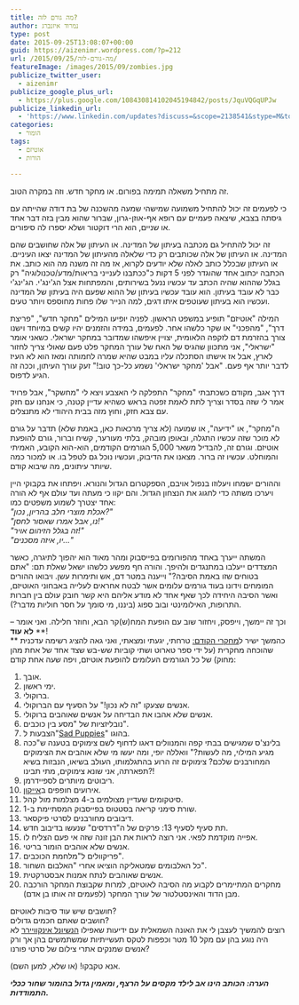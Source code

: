 ```yaml
---
title: מה גורם לזה?
author: נמרוד איזנברג
type: post
date: 2015-09-25T13:08:07+00:00
guid: https://aizenimr.wordpress.com/?p=212
url: /2015/09/25/מה-גורם-לזה/
featureImage: /images/2015/09/zombies.jpg
publicize_twitter_user:
  - aizenimr
publicize_google_plus_url:
  - https://plus.google.com/108430814102045194842/posts/JquVQGqUPJw
publicize_linkedin_url:
  - 'https://www.linkedin.com/updates?discuss=&scope=2138541&stype=M&topic=6053162877093761024&type=U&a=Kq8S'
categories:
  - הומור
tags:
  - אוטיזם
  - הורות

---
```

זה מתחיל משאלה תמימה בפורום. או מחקר חדש. וזה במקרה הטוב.

כי לפעמים זה יכול להתחיל משמועה שמישהי שמעה מהשכנה של בת דודה שהייתה עם גיסתה בצבא, שיצאה פעמיים עם רופא אף-אוזן-גרון, שברור שהוא מבין בזה דבר אחד או שניים, הוא הרי דוקטור ושלא יספרו לה סיפורים.

זה יכול להתחיל גם מכתבה בעיתון של המדינה. או העיתון של אלה שחושבים שהם המדינה. או העיתון של אלה שכותבים רק כדי שלאלה מהעיתון של המדינה יצאו העיניים. או העיתון שבכלל כותב לאלה שלא יודעים לקרוא, אז מה זה משנה מה הוא כותב. את הכתבה יכתוב אחד שהוגדר לפני 5 דקות כ"ככתבנו לענייני בריאות/מדע/טכנולוגיה" רק בגלל שההוא שהיה הכתב עד עכשיו ננעל בשירותים, והמפתחות אצל הג'ינג'י. הג'ינג'י כבר לא עובד בעיתון. הוא עובד עכשיו בעיתון של ההוא שפעם היה בעיתון של המדינה ועכשיו הוא בעיתון שעוטפים איתו דגים, למה הנייר שלו פחות מחוספס ויותר טעים.

המילה "אוטיזם" תופיע במשפט הראשון. לפניה יופיעו המילים "מחקר חדש", "פריצת דרך", "מהפכני" או שקר כלשהו אחר. לפעמים, במידה והזמנים יהיו קשים במיוחד וישנו צורך בהזרמת דם לזקפה הלאומית, יצויין איפשהו שמדובר במחקר ישראלי. כשאני אומר "ישראלי", אני מתכוון שהגיס של האח של עורך המחקר פלט פעם שאולי צריך לחזור לארץ, אבל אז אישתו הסתכלה עליו במבט שהיא שמרה לחמותה ומאז הוא לא העיז לדבר יותר אף פעם. "אבל 'מחקר ישראלי' נשמע כל-כך טוב!" זעק עורך העיתון, וככה זה הגיע לדפוס.

דרך אגב, מקודם כשכתבתי "מחקר" התפלקה לי האצבע ויצא לי "מחשקר", אבל פרויד אמר לי שזה בסדר וצריך לתת לאמת זפטה בראש כשהיא עדיין קטנה, כי אנחנו עם חזק עם צבא חזק, וחוץ מזה בבית היהודי לא מתנצלים.

ה"מחקר", או "ידיעה", או שמועה (לא צריך מרכאות כאן, באמת שלא) תדבר על גורם לא מוכר שזה עכשיו התגלה, ובאופן מובהק, בלתי מעורער, קשיח וברור, גורם להופעת אוטיזם. וגורם זה, להבדיל משאר 5,000 הגורמים הקודמים, הוא-הוא הקובע, האמיתי והמוחלט. עכשיו זה ברור. מצאנו את הדיבוק, ועכשיו נוכל גם לטפל בו. או למכור כמה שיותר עיתונים, מה שיבוא קודם.

וההורים ישמחו ויעלוזו בנפול אויבם, הספקטרום הגדול והנורא. ויפתחו את בקבוקי היין ויערכו משתה כדי לחגוג את הנצחון הגדול. והם יקוו כי מעתה ועד עולם אף לא הורה אחד יצטרך לשמוע משפטים כמו:  
_"אכלת מוצרי חלב בהריון, נכון?"_  
_"נו, אבל אמרו שאסור לחסן!"_  
_"זה בגלל הזיהום אויר!"_  
_"יו, איזה מסכנים&#8230;"_

המשתה ייערך באחד מהפורומים בפייסבוק ומהר מאוד הוא יהפוך לתיגרה, כאשר המצדדים ייעלבו במתנגדים ולהיפך. והורה חף מפשע כלשהו ישאל שאלת תם: "אתם בטוחים שזו באמת הסיבה?" וייענה במטר דם, אש ותימרות עשן. ויבואו ההורים המומחים וידונו בעוד גורמים עלומים אשר לבטח אחראים לעלייה באבחוני האוטיזם, ואשר הסיבה היחידה לכך שאף אחד לא מודע אליהם היא קשר חובק עולם בין חברות התרופות, האילומינטי ובוב ספוג (ביננו, מי סומך על חסר חוליות מדבר?).

וכך זה יימשך, וייפסק, ויחזור שוב עם הופעת המח(ש)קר הבא, וחוזר חלילה. ואני אומר &#8211; **לא עוד****!  
** כהמשך ישיר ל[מחקרי הקודם:][1] טרחתי, יגעתי ומצאתי, ואני גאה להציג רשימה עדכנית שהוכחה מחקרית (על ידי ספר טארוט ושתי קוביות שש-בש שצד אחד של אחת מהן מחוק) של כל הגורמים העלומים להופעת אוטיזם, ויפה שעה אחת קודם:

  1. אובך.
  2. ימי ראשון.
  3. ברוקולי.
  4. אנשים שצעקו "זה לא נכון!" על הסעיף עם הברוקולי.
  5. אנשים שלא אהבו את הבדיחה על אנשים שאוהבים ברוקולי.
  6. נובליזציות של "מסע בין כוכבים".
  7. הצבעות ל"[Sad Puppies][2]" בהוגו.
  8. בלינצ'ס שמגישים בבתי קפה והמנוולים דאגו לדחוף לשם צימוקים בטענה ש"ככה מגיע המילוי, מה לעשות?" וואללה יופי, ומה יעשו מי שלא אוהבים את הצימוקים המחורבנים שלכם? צימוקים זה הרוע בהתגלמותו, העולב בשיאו, הנבזות בשיא תפארתה, אני שונא צימוקים, מתי תבינו?!
  9. ריבוטים מיותרים לספיידרמן.
 10. אירועים חופפים ב<a href="http://icon.org.il/" target="_blank" rel="noopener noreferrer">אייקון</a>.
 11. סיטקומים שעדיין מצולמים ב-4 מצלמות מול קהל.
 12. שורת סימני קריאה בסטטוס בפייסבוק המסתיימת ב-1.
 13. דיבובים מחורבנים לסרטי פיקסאר.
 14. תת סעיף לסעיף 13: פרקים של ה"דרדסים" שנעשו בדיבוב חדש.
 15. אפייה מוקדמת לפאי. אני רוצה לראות את הבן זונה שזה אי פעם הצליח לו.
 16. אנשים שלא אוהבים הומור בריטי.
 17. פריקוולים ל"מלחמת הכוכבים".
 18. כל האלבומים שמטאליקה הוציאו אחרי "האלבום השחור".
 19. אנשים שאוהבים לנתח אמנות אבסטרקטית.
 20. מחקרים המתיימרים לקבוע מה הסיבה לאוטיזם, למרות שקבוצת המחקר הורכבה מבן הדוד והאינסטלטור של עורך המחקר (לפעמים זה אותו בן אדם).

חושבים שיש עוד סיבות לאוטיזם?  
חושבים שאתם חכמים גדולים?  
רוצים להמשיך לעצבן לי את האונה השמאלית עם ידיעות שאפילו <a href="http://www.nationalenquirer.com" target="_blank" rel="noopener noreferrer">הנשיונל אינקוויירר</a> לא היה נוגע בהן עם מקל 10 מטר וכפפות לטקס תעשייתיות שמשתמשים בהן אך ורק אנשים שמנקים אתרי צילום של סרטי פורנו?

אנא טקבקו! (או שלא, למען השם).

**_הערה: הכותב הינו אב לילד מקסים על הרצף, ומאמין גדול בהומור שחור ככלי התמודדות._**

 [1]: /2015/08/20/%d7%9e%d7%99%d7%9c%d7%95%d7%9f-%d7%94%d7%a1%d7%a4%d7%a7%d7%98%d7%a8%d7%95%d7%9d-%d7%94%d7%92%d7%93%d7%95%d7%9c/
 [2]: /2015/08/25/%d7%94%d7%95%d7%90-%d7%95%d7%94%d7%99%d7%90-3-%d7%94%d7%95%d7%90-%d7%94%d7%99%d7%90-%d7%95%d7%94%d7%95%d7%92%d7%95/
